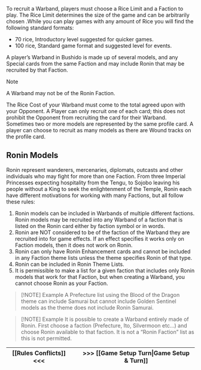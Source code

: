 To recruit a Warband, players must choose a Rice Limit and a Faction to play.
The Rice Limit determines the size of the game and can be arbitrarily chosen .While you can play games with any amount of Rice you will find the following standard formats:
- 70 rice, Introductory level suggested for quicker games.
- 100 rice, Standard game format and suggested level for events.

A player’s Warband in Bushido is made up of several models, and any Special cards from the same Faction and may include Ronin that may be recruited by that Faction.

>[!NOTE]
>A Warband may not be of the Ronin Faction.

The Rice Cost of your Warband must come to the total agreed upon with your Opponent.
A Player can only recruit one of each card; this does not prohibit the Opponent from recruiting the card for their Warband.
Sometimes two or more models are represented by the same profile card.
A player can choose to recruit as many models as there are Wound tracks on the profile card.

## Ronin Models
Ronin represent wanderers, mercenaries, diplomats, outcasts and other individuals who may fight for more than one Faction.
From three Imperial Princesses expecting hospitality from the Tengu, to Sojobo leaving his people without a King to seek the enlightenment of the Temple, Ronin each have different motivations for working with many Factions, but all follow these rules:
 1. Ronin models can be included in Warbands of multiple different factions. Ronin models may be recruited into any Warband of a faction that is listed on the Ronin card either by faction symbol or in words.
 2. Ronin are NOT considered to be of the faction of the Warband they are recruited into for game effects. If an effect specifies it works only on Faction models, then it does not work on Ronin.
 3. Ronin can only have Ronin Enhancement cards and cannot be included in any Faction theme lists unless the theme specifies Ronin of that type.
 4. Ronin can be included in Ronin Theme Lists.
 5. It is permissible to make a list for a given faction that includes only Ronin models that work for that Faction, but when creating a Warband, you cannot choose Ronin as your Faction.

> [!NOTE] Example
> A Prefecture list using the Blood of the Dragon theme can include Samurai but cannot include Golden Sentinel models as the theme does not include Ronin Samurai.

> [!NOTE] Example
> It is possible to create a Warband entirely made of Ronin. First choose a faction (Prefecture, Ito, Silvermoon etc…) and choose Ronin available to that faction. It is not a “Ronin Faction” list as this is not permitted.

| [[Rules Conflicts]] <<< |     | >>> [[Game Setup Turn\|Game Setup & Turn]] |
| ----------------------- | --- | ------------------------------------------ |
